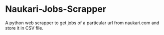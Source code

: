 # Naukari-Jobs-Scrapper
A python web scrapper to get jobs of a particular url from naukari.com and store it in CSV file.
